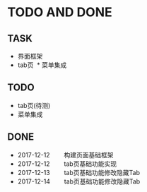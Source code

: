 TODO AND DONE
=====
## TASK
  * 界面框架
  * tab页
  * 菜单集成
## TODO
  * tab页(待测)
  * 菜单集成

## DONE
  * 2017-12-12  &emsp;&emsp;构建页面基础框架            
  * 2017-12-12  &emsp;&emsp;tab页基础功能实现          
  * 2017-12-13  &emsp;&emsp;tab页基础功能修改隐藏Tab
  * 2017-12-14  &emsp;&emsp;tab页基础功能修改隐藏Tab     
